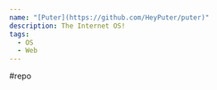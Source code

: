 ```yaml
---
name: "[Puter](https://github.com/HeyPuter/puter)"
description: The Internet OS!
tags:
  - OS
  - Web
---
```

#repo